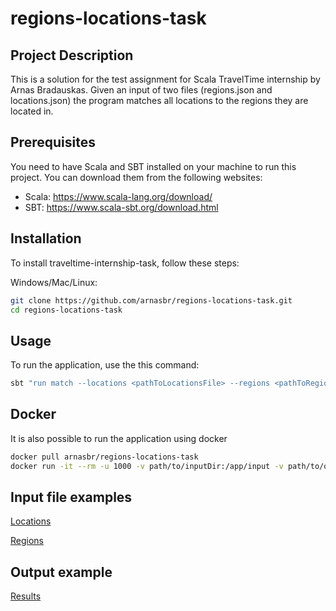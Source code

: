 # regions-locations-task

## Project Description

This is a solution for the test assignment for Scala TravelTime internship by Arnas Bradauskas. Given an input of two files (regions.json and locations.json) the program matches all locations to the regions they are located in.

## Prerequisites
You need to have Scala and SBT installed on your machine to run this project. You can download them from the following websites:

* Scala: https://www.scala-lang.org/download/
* SBT: https://www.scala-sbt.org/download.html

## Installation

To install traveltime-internship-task, follow these steps:

Windows/Mac/Linux:

```bash
git clone https://github.com/arnasbr/regions-locations-task.git
cd regions-locations-task
```

## Usage
To run the application, use the this command:

```bash
sbt "run match --locations <pathToLocationsFile> --regions <pathToRegionsFile> --output <pathToOutputFile>"
```

## Docker
It is also possible to run the application using docker

```bash
docker pull arnasbr/regions-locations-task
docker run -it --rm -u 1000 -v path/to/inputDir:/app/input -v path/to/outputDir:/app/output arnasbr/regions-locations-task match --locations /app/input/locations.json --regions /app/input/regions.json --output /app/output/results.json
```

## Input file examples
[Locations](https://github.com/traveltime-dev/internship-task/blob/master/input/locations.json)

[Regions](https://github.com/traveltime-dev/internship-task/blob/master/input/regions.json)

## Output example
[Results](https://github.com/traveltime-dev/internship-task/blob/master/output/results.json)

